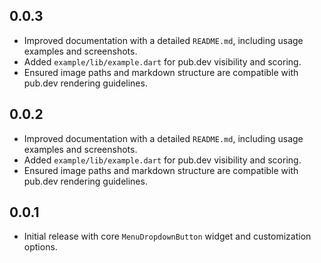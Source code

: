 ## 0.0.3

- Improved documentation with a detailed `README.md`, including usage examples and screenshots.
- Added `example/lib/example.dart` for pub.dev visibility and scoring.
- Ensured image paths and markdown structure are compatible with pub.dev rendering guidelines.

## 0.0.2

- Improved documentation with a detailed `README.md`, including usage examples and screenshots.
- Added `example/lib/example.dart` for pub.dev visibility and scoring.
- Ensured image paths and markdown structure are compatible with pub.dev rendering guidelines.

## 0.0.1

- Initial release with core `MenuDropdownButton` widget and customization options.
